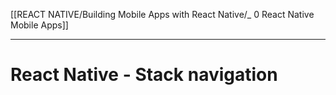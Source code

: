 [[REACT NATIVE/Building Mobile Apps with React Native/_ 0 React Native Mobile Apps]]


----
# React Native - Stack navigation